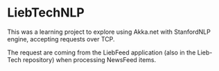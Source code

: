 # LiebTechNLP
This was a learning project to explore using Akka.net with StanfordNLP engine, accepting requests over TCP. 

The request are coming from the LiebFeed application (also in the Lieb-Tech repository) when processing NewsFeed items.
